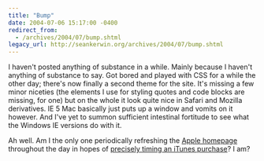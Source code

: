 ```yaml
---
title: "Bump"
date: 2004-07-06 15:17:00 -0400
redirect_from:
  - /archives/2004/07/bump.shtml
legacy_url: http://seankerwin.org/archives/2004/07/bump.shtml
---
```

I haven't posted anything of substance in a while. Mainly because I haven't anything of substance to say. Got bored and played with CSS for a while the other day; there's now finally a second theme for the site. It's missing a few minor niceties (the elements I use for styling quotes and code blocks are missing, for one) but on the whole it look quite nice in Safari and Mozilla derivatives. IE 5 Mac basically just puts up a window and vomits on it however. And I've yet to summon sufficient intestinal fortitude to see what the Windows IE versions do with it.

Ah well. Am I the only one periodically refreshing the [Apple homepage](http://www.apple.com/) throughout the day in hopes of [precisely timing an iTunes purchase](http://www.apple.com/itunes/100million/)? I am?
